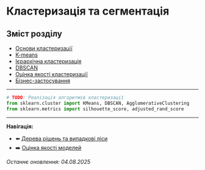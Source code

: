 # Кластеризація та сегментація

## Зміст розділу

-   [Основи кластеризації](#основи-кластеризації)
-   [K-means](#k-means)
-   [Ієрархічна кластеризація](#ієрархічна-кластеризація)
-   [DBSCAN](#dbscan)
-   [Оцінка якості кластеризації](#оцінка-якості-кластеризації)
-   [Бізнес-застосування](#бізнес-застосування)

---

<!-- TODO: Несуровізоване навчання -->
<!-- Алгоритми кластеризації -->
<!-- Метрики оцінки -->
<!-- Сегментація клієнтів -->

```python
# TODO: Реалізація алгоритмів кластеризації
from sklearn.cluster import KMeans, DBSCAN, AgglomerativeClustering
from sklearn.metrics import silhouette_score, adjusted_rand_score
```

---

**Навігація:**

-   ⬅️ [Дерева рішень та випадкові ліси](./26_дерева_рішень.md)
-   ➡️ [Оцінка якості моделей](./28_оцінка_моделей.md)

_Останнє оновлення: 04.08.2025_
